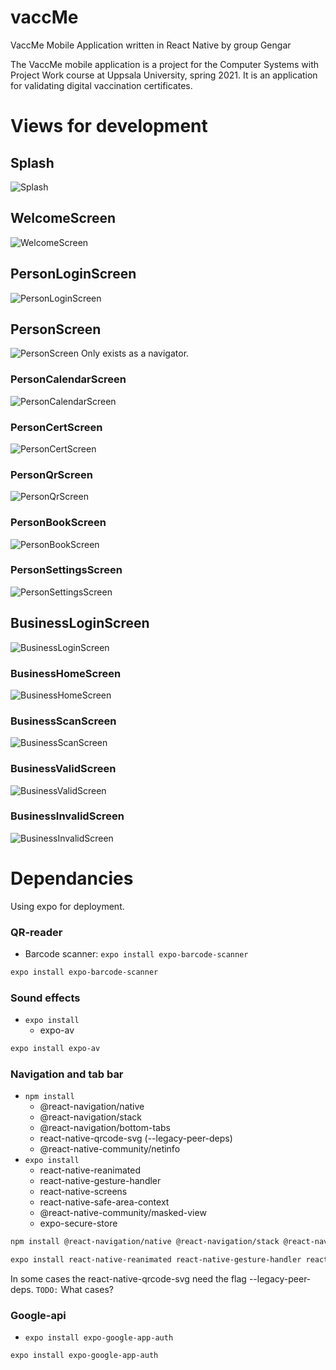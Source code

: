 # vaccMe

VaccMe Mobile Application written in React Native by group Gengar

The VaccMe mobile application is a project for the Computer Systems with Project Work course at Uppsala University, spring 2021. It is an application for validating digital vaccination certificates.

# Views for development

## Splash

![Splash](./media/Splash.png)

## WelcomeScreen

![WelcomeScreen](./media/WelcomeScreen.png)

## PersonLoginScreen

![PersonLoginScreen](./media/PersonLoginScreen.png)

## PersonScreen

![PersonScreen](./media/PersonScreen.png)
Only exists as a navigator.

### PersonCalendarScreen

![PersonCalendarScreen](./media/PersonCalendarScreen.png)

### PersonCertScreen

![PersonCertScreen](./media/PersonCertScreen.png)

### PersonQrScreen

![PersonQrScreen](./media/PersonQrScreen.png)

### PersonBookScreen

![PersonBookScreen](./media/PersonBookScreen.png)

### PersonSettingsScreen

![PersonSettingsScreen](./media/PersonSettingsScreen.png)

## BusinessLoginScreen

![BusinessLoginScreen](./media/BusinessLoginScreen.png)

### BusinessHomeScreen

![BusinessHomeScreen](./media/BusinessHomeScreen.png)

### BusinessScanScreen

![BusinessScanScreen](./media/BusinessScanScreen.png)

### BusinessValidScreen

![BusinessValidScreen](./media/BusinessValidScreen.png)

### BusinessInvalidScreen

![BusinessInvalidScreen](./media/BusinessInvalidScreen.png)

# Dependancies

Using expo for deployment.

### QR-reader

-   Barcode scanner: `expo install expo-barcode-scanner`

```bash
expo install expo-barcode-scanner
```
### Sound effects

- `expo install`
    -   expo-av

```bash
expo install expo-av
```

### Navigation and tab bar

-   `npm install`
    -   @react-navigation/native
    -   @react-navigation/stack
    -   @react-navigation/bottom-tabs
    -   react-native-qrcode-svg (--legacy-peer-deps)
    -   @react-native-community/netinfo
-   `expo install`
    -   react-native-reanimated
    -   react-native-gesture-handler
    -   react-native-screens
    -   react-native-safe-area-context
    -   @react-native-community/masked-view
    -   expo-secure-store

```bash
npm install @react-navigation/native @react-navigation/stack @react-navigation/bottom-tabs @react-native-community/netinfo
```

```bash
expo install react-native-reanimated react-native-gesture-handler react-native-screens react-native-safe-area-context @react-native-community/masked-view expo-secure-store react-native-qrcode-svg expo-av 
```

In some cases the react-native-qrcode-svg need the flag --legacy-peer-deps.
`TODO:` What cases?

### Google-api

-   `expo install expo-google-app-auth`

```bash
expo install expo-google-app-auth
```
